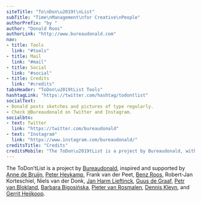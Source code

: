 ```yaml
---
siteTitle: "To\nDon\u2019t\nList"
subTitle: "Time\nManagement\nfor Creative\nPeople"
authorPrefix: "by "
author: "Donald Roos"
authorLink: "http://www.bureaudonald.com"
nav:
- title: Tools
  link: "#tools"
- title: Mail
  link: "#mail"
- title: Social
  link: "#social"
- title: Credits
  link: "#credits"
tabsHeader: "ToDon\u2019tList Tools"
hashtagLink: "https://twitter.com/hashtag/todontlist"
socialText:
- Donald posts sketches and pictures of type regularly.
- Check @Bureaudonald on Twitter and Instagram.
socialbtn:
- text: Twitter
  link: "https://twitter.com/bureaudonald"
- text: "Instagram"
  link: "https://www.instagram.com/bureaudonald/"
creditsTitle: "Credits"
creditsMobile: "The ToDon\u2019tList is a project by Bureaudonald, with the help of many others."
---
```

The ToDon’tList is a project by [Bureaudonald](http://www.bureaudonald.com), inspired and supported by [Anne de Bruijn](http://www.acertainmissbrown.com), [Peter Heykamp](http://www.websitevanons.nl), Frank van der Peet, [Benz Roos](http://www.RoosBros.com), Robert-Jan Korteschiel, Niels van der Donk, [Jan Harm Lieftinck](djeeks.nl), [Guus de Graaf](deck-vormgeving.nl), [Petr van Blokland](Petr.com), [Barbara Bigosińska](http://studiobigosinska.com/), [Pieter van Rosmalen](boldmonday.com), [Dennis Kleyn](planetx.nl), and [Gerrit Heijkoop](gerritheijkoop.com).
